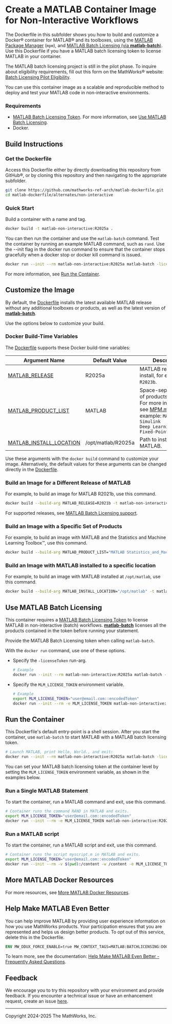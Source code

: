 # Create a MATLAB Container Image for Non-Interactive Workflows

The Dockerfile in this subfolder shows you how to build and customize a Docker&reg; container for MATLAB&reg; and its toolboxes, using the [MATLAB Package Manager](../../MPM.md) (`mpm`), and [MATLAB Batch Licensing (via **matlab-batch**)](MATLAB-BATCH.md). Use this Dockerfile if you have a MATLAB batch licensing token to license MATLAB in your container.

The MATLAB batch licensing project is still in the pilot phase. To inquire about eligibility requirements, fill out this form on the MathWorks&reg; website: [Batch Licensing Pilot Eligibility](https://www.mathworks.com/support/batch-tokens.html).

You can use this container image as a scalable and reproducible method to deploy and test your MATLAB code in non-interactive environments.

### Requirements
* [MATLAB Batch Licensing Token](MATLAB-BATCH.md#matlab-batch-licensing-token). For more information, see [Use MATLAB Batch Licensing](#use-matlab-batch-licensing).
* Docker.

## Build Instructions

### Get the Dockerfile

Access this Dockerfile either by directly downloading this repository from GitHub&reg;, or by cloning this repository and then navigating to the appropriate subfolder.

```bash
git clone https://github.com/mathworks-ref-arch/matlab-dockerfile.git
cd matlab-dockerfile/alternates/non-interactive
```

### Quick Start

Build a container with a name and tag.
```bash
docker build -t matlab-non-interactive:R2025a .
```

You can then run the container and use the `matlab-batch` command. Test the container by running an example MATLAB command, such as `rand`. Use the --init flag in the docker run command to ensure that the container stops gracefully when a docker stop or docker kill command is issued.

```bash
docker run --init --rm matlab-non-interactive:R2025a matlab-batch -licenseToken "user@email.com::encodedToken" "rand"
```
For more information, see [Run the Container](#run-the-container).

## Customize the Image

By default, the [Dockerfile](Dockerfile) installs the latest available MATLAB release without any additional toolboxes or products, as well as the latest version of [**matlab-batch**](MATLAB-BATCH.md).

Use the options below to customize your build.

### Docker Build-Time Variables
The [Dockerfile](Dockerfile) supports these Docker build-time variables:

| Argument Name | Default Value | Description |
|---|---|---|
| [MATLAB_RELEASE](#build-an-image-for-a-different-release-of-matlab) | R2025a | MATLAB release to install, for example, `R2023b`. |
| [MATLAB_PRODUCT_LIST](#build-an-image-with-a-specific-set-of-products) | MATLAB | Space-separated list of products to install. For more information, see [MPM.md](../../MPM.md). For example: `MATLAB Simulink Deep_Learning_Toolbox Fixed-Point_Designer` |
| [MATLAB_INSTALL_LOCATION](#build-an-image-with-matlab-installed-to-a-specific-location) | /opt/matlab/R2025a | Path to install MATLAB. |

Use these arguments with the `docker build` command to customize your image.
Alternatively, the default values for these arguments can be changed directly in the [Dockerfile](Dockerfile).

### Build an Image for a Different Release of MATLAB

For example, to build an image for MATLAB R2021b, use this command.
```bash
docker build --build-arg MATLAB_RELEASE=R2021b -t matlab-non-interactive:R2021b .
```

For supported releases, see [MATLAB Batch Licensing support](MATLAB-BATCH.md#limitations).

### Build an Image with a Specific Set of Products

For example, to build an image with MATLAB and the Statistics and Machine Learning Toolbox&trade;, use this command.
```bash
docker build --build-arg MATLAB_PRODUCT_LIST="MATLAB Statistics_and_Machine_Learning_Toolbox" -t matlab-stats-non-interactive:R2025a .
```

### Build an Image with MATLAB installed to a specific location

For example, to build an image with MATLAB installed at `/opt/matlab`, use this command.
```bash
docker build --build-arg MATLAB_INSTALL_LOCATION="/opt/matlab" -t matlab-non-interactive:R2025a .
```

## Use MATLAB Batch Licensing
This container requires a [MATLAB Batch Licensing Token](MATLAB-BATCH.md#matlab-batch-licensing-token) to license MATLAB in non-interactive (batch) workflows. [**matlab-batch**](MATLAB-BATCH.md) licenses all the products contained in the token before running your statement.

Provide the MATLAB Batch Licensing token when calling `matlab-batch`.

With the `docker run` command, use one of these options.

- Specify the `-licenseToken` run-arg.
    ```bash
    # Example
    docker run --init --rm matlab-non-interactive:R2025a matlab-batch -licenseToken "user@email.com::encodedToken" "disp('Hello, World.')"
    ```

- Specify the `MLM_LICENSE_TOKEN` environment variable.
    ```bash
    # Example
    export MLM_LICENSE_TOKEN="user@email.com::encodedToken"
    docker run --init --rm -e MLM_LICENSE_TOKEN matlab-non-interactive:R2025a matlab-batch "disp('Hello, World.')"
    ```

## Run the Container
This Dockerfile's default entry-point is a shell session. After you start the container, use `matlab-batch` to start MATLAB with a MATLAB batch licensing token.

```bash
# Launch MATLAB, print Hello, World., and exit:
docker run --init --rm matlab-non-interactive:R2025a matlab-batch -licenseToken "user@email.com::encodedToken" "disp('Hello, World.')"
```

You can set your MATLAB batch licensing token at the container level by setting the `MLM_LICENSE_TOKEN` environment variable, as shown in the examples below.

### Run a Single MATLAB Statement
To start the container, run a MATLAB command and exit, use this command.
```bash
# Container runs the command RAND in MATLAB and exits.
export MLM_LICENSE_TOKEN="user@email.com::encodedToken"
docker run --init --rm -e MLM_LICENSE_TOKEN matlab-non-interactive:R2025a matlab-batch rand
```

### Run a MATLAB script
To start the container, run a MATLAB script and exit, use this command.
```bash
# Container runs the script myscript.m in MATLAB and exits.
export MLM_LICENSE_TOKEN="user@email.com::encodedToken"
docker run --init --rm -v $(pwd):/content -w /content -e MLM_LICENSE_TOKEN matlab-non-interactive:R2025a matlab-batch "myscript"
```

## More MATLAB Docker Resources
For more resources, see [More MATLAB Docker Resources](../../README.md#more-matlab-docker-resources).

## Help Make MATLAB Even Better
You can help improve MATLAB by providing user experience information on how you use MathWorks products. Your participation ensures that you are represented and helps us design better products. To opt out of this service, delete this in the Dockerfile.
```Dockerfile
ENV MW_DDUX_FORCE_ENABLE=true MW_CONTEXT_TAGS=MATLAB:BATCHLICENSING:DOCKERFILE:V1
```

To learn more, see the documentation: [Help Make MATLAB Even Better - Frequently Asked Questions](https://www.mathworks.com/support/faq/user_experience_information_faq.html).

## Feedback
We encourage you to try this repository with your environment and provide feedback. If you encounter a technical issue or have an enhancement request, create an issue [here](https://github.com/mathworks-ref-arch/matlab-dockerfile/issues).

---
Copyright 2024-2025 The MathWorks, Inc.
